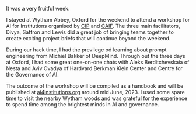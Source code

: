 
It was a very fruitful week. 

I stayed at Wytham Abbey, Oxford for the weekend to attend a workshop for AI for Institutions organised by [CIP](https://cip.org/) and [CAIF](https://www.cooperativeai.com/foundation). The three main facilitators, Divya, Saffron and Lewis did a great job of bringing teams together to create exciting project briefs that will continue beyond the weekend. 

During our hack time, I had the previlege od learning about prompt engineering from Michiel Bakker of DeepMind. Through out the three days at Oxford, I had some great one-on-one chats with Aleks Berditchevskaia of Nesta and Aviv Ovadya of Hardvard Berkman Klein Center and Centre for the Governance of AI.

The outcome of the workshop will be compiled as a handbook and will be published at [ai4institutions.org](ai4institutions.org) around mid June, 2023.
I used some spare time to visit the nearby Wytham woods and was grateful for the experience to spend time among the brightest minds in AI and governance. 
